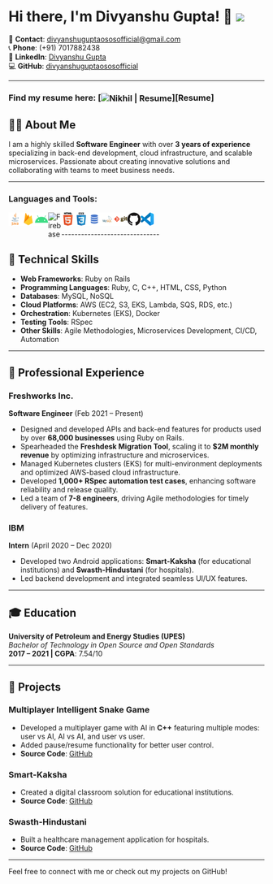 


# Hi there, I'm Divyanshu Gupta! 👋 <img src="https://media.giphy.com/media/mGcNjsfWAjY5AEZNw6/giphy.gif" width="50"></h2>

📧 **Contact**: [divyanshuguptaososofficial@gmail.com](mailto:divyanshuguptaososofficial@gmail.com)  
📞 **Phone**: (+91) 7017882438  
🔗 **LinkedIn**: [Divyanshu Gupta](https://www.linkedin.com/in/divyanshu-gupta-97b0a1193)  
💻 **GitHub**: [divyanshuguptaososofficial](https://github.com/divyanshuguptaososofficial)

---
### Find my resume here: [<img align="center" alt="Nikhil | Resume" width="22px" src="https://amritfoundationofindia.in/wp-content/uploads/2018/08/download-logo.png" />][Resume]

## 👨‍💻 About Me

I am a highly skilled **Software Engineer** with over **3 years of experience** specializing in back-end development, cloud infrastructure, and scalable microservices. Passionate about creating innovative solutions and collaborating with teams to meet business needs.

---


### Languages and Tools:

<img align="left" alt="Java" width="26px" src="https://raw.githubusercontent.com/github/explore/80688e429a7d4ef2fca1e82350fe8e3517d3494d/topics/java/java.png" />
<img align="left" alt="Firebase" width="26px" src="https://raw.githubusercontent.com/github/explore/80688e429a7d4ef2fca1e82350fe8e3517d3494d/topics/firebase/firebase.png" />
<img align="left" alt="Firebase" width="26px" src="https://raw.githubusercontent.com/github/explore/80688e429a7d4ef2fca1e82350fe8e3517d3494d/topics/android/android.png" />
<img align="left" alt="Firebase" width="26px" src="https://is4-ssl.mzstatic.com/image/thumb/Purple114/v4/1a/75/18/1a7518c2-aad2-7ce3-28f7-22b526384ff0/AppIcon-0-2x-4-0-85-220.png/230x0w.png" />
<img align="left" alt="HTML5" width="26px" src="https://raw.githubusercontent.com/github/explore/80688e429a7d4ef2fca1e82350fe8e3517d3494d/topics/html/html.png" />
<img align="left" alt="CSS3" width="26px" src="https://raw.githubusercontent.com/github/explore/80688e429a7d4ef2fca1e82350fe8e3517d3494d/topics/css/css.png" />
<img align="left" alt="SQL" width="26px" src="https://raw.githubusercontent.com/github/explore/80688e429a7d4ef2fca1e82350fe8e3517d3494d/topics/sql/sql.png" />
<img align="left" alt="MySQL" width="26px" src="https://raw.githubusercontent.com/github/explore/80688e429a7d4ef2fca1e82350fe8e3517d3494d/topics/mysql/mysql.png" />
<img align="left" alt="Git" width="26px" src="https://raw.githubusercontent.com/github/explore/80688e429a7d4ef2fca1e82350fe8e3517d3494d/topics/git/git.png" />
<img align="left" alt="GitHub" width="26px" src="https://raw.githubusercontent.com/github/explore/78df643247d429f6cc873026c0622819ad797942/topics/github/github.png" />
<img align="left" alt="Visual Studio Code" width="26px" src="https://raw.githubusercontent.com/github/explore/80688e429a7d4ef2fca1e82350fe8e3517d3494d/topics/visual-studio-code/visual-studio-code.png" />

<br />
<br />
------------------------------


## 🚀 Technical Skills

- **Web Frameworks**: Ruby on Rails
- **Programming Languages**: Ruby, C, C++, HTML, CSS, Python
- **Databases**: MySQL, NoSQL
- **Cloud Platforms**: AWS (EC2, S3, EKS, Lambda, SQS, RDS, etc.)
- **Orchestration**: Kubernetes (EKS), Docker
- **Testing Tools**: RSpec
- **Other Skills**: Agile Methodologies, Microservices Development, CI/CD, Automation

---

## 💼 Professional Experience

### **Freshworks Inc.**
**Software Engineer** (Feb 2021 – Present)

- Designed and developed APIs and back-end features for products used by over **68,000 businesses** using Ruby on Rails.
- Spearheaded the **Freshdesk Migration Tool**, scaling it to **$2M monthly revenue** by optimizing infrastructure and microservices.
- Managed Kubernetes clusters (EKS) for multi-environment deployments and optimized AWS-based cloud infrastructure.
- Developed **1,000+ RSpec automation test cases**, enhancing software reliability and release quality.
- Led a team of **7-8 engineers**, driving Agile methodologies for timely delivery of features.

### **IBM**
**Intern** (April 2020 – Dec 2020)

- Developed two Android applications: **Smart-Kaksha** (for educational institutions) and **Swasth-Hindustani** (for hospitals).
- Led backend development and integrated seamless UI/UX features.

---

## 🎓 Education

**University of Petroleum and Energy Studies (UPES)**  
*Bachelor of Technology in Open Source and Open Standards*  
**2017 – 2021 | CGPA**: 7.54/10

---

## 📂 Projects

### **Multiplayer Intelligent Snake Game**  
- Developed a multiplayer game with AI in **C++** featuring multiple modes: user vs AI, AI vs AI, and user vs user.
- Added pause/resume functionality for better user control.
- **Source Code**: [GitHub](https://github.com/divyanshuguptaososofficial/MISG-MULTIPLAYER-INTELLIGENT-SNAKE-GAME)

### **Smart-Kaksha**  
- Created a digital classroom solution for educational institutions.
- **Source Code**: [GitHub](https://github.com/SMARTKAKSHA)

### **Swasth-Hindustani**  
- Built a healthcare management application for hospitals.
- **Source Code**: [GitHub](https://github.com/divyanshuguptaososofficial/SwasthHindustani)

---

Feel free to connect with me or check out my projects on GitHub!

